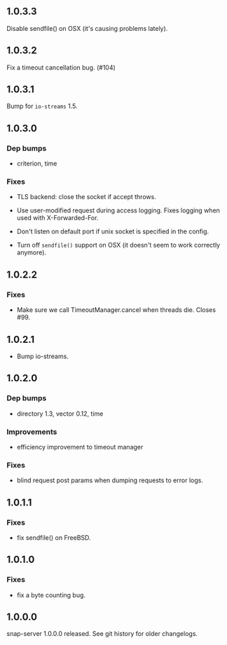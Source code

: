 ## 1.0.3.3

Disable sendfile() on OSX (it's causing problems lately).

## 1.0.3.2

Fix a timeout cancellation bug. (#104)

## 1.0.3.1

Bump for `io-streams` 1.5.

## 1.0.3.0
### Dep bumps
  - criterion, time

### Fixes
  - TLS backend: close the socket if accept throws.

  - Use user-modified request during access logging. Fixes logging when used
    with X-Forwarded-For.

  - Don't listen on default port if unix socket is specified in the config.

  - Turn off `sendfile()` support on OSX (it doesn't seem to work correctly
    anymore).


## 1.0.2.2
### Fixes
  - Make sure we call TimeoutManager.cancel when threads die. Closes #99.

## 1.0.2.1

  - Bump io-streams.

## 1.0.2.0

### Dep bumps
  - directory 1.3, vector 0.12, time

### Improvements
  - efficiency improvement to timeout manager

### Fixes
  - blind request post params when dumping requests to error logs.


## 1.0.1.1
### Fixes
- fix sendfile() on FreeBSD.


## 1.0.1.0
### Fixes
- fix a byte counting bug.

## 1.0.0.0

snap-server 1.0.0.0 released. See git history for older changelogs.
